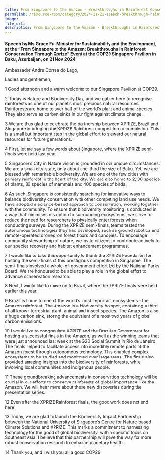 ```yaml
---
title: From Singapore to the Amazon - Breakthroughs in Rainforest Conservation Through Xprize - Ms Grace Fu
permalink: /resource-room/category/2024-11-21-speech-breakthrough-rainforest-conservation
image: 
file_url:
description: From Singapore to the Amazon - Breakthroughs in Rainforest Conservation Through Xprize - Ms Grace Fu
---
```

#### Speech by Ms Grace Fu, Minister for Sustainability and the Environment, at the “From Singapore to the Amazon: Breakthroughs in Rainforest Conservation Through Xprize” Event at the COP29 Singapore Pavilion in Baku, Azerbaijan, on 21 Nov 2024 

Ambassador Andre Correa do Lago, 

Ladies and gentlemen,

1 Good afternoon and a warm welcome to our Singapore Pavilion at COP29.

2 Today is Nature and Biodiversity Day, and we gather here to recognise rainforests as one of our planet’s most precious natural resources. Rainforests are home to over half of the world’s plant and animal species. They also serve as carbon sinks in our fight against climate change.

3 We are thus glad to celebrate the partnership between XPRIZE, Brazil and Singapore in bringing the XPRIZE Rainforest competition to completion. This is a small but important step in the global effort to steward our natural resources for future generations.

4 First, Iet me say a few words about Singapore, where the XPRIZE semi-finals were held last year.

5 Singapore’s City in Nature vision is grounded in our unique circumstances. We are a small city-state, only about one-third the size of Baku. Yet, we are blessed with remarkable biodiversity. We are one of the few cities with primary rainforest in the heart of the city. We are also home to 2,100 species of plants, 80 species of mammals and 400 species of birds.

6 As such, Singapore is consistently searching for innovative ways to balance biodiversity conservation with other competing land use needs. We have adopted a science-based approach to conservation, working together with the community. To ensure that biodiversity monitoring is conducted in a way that minimises disruption to surrounding ecosystems, we strive to reduce the need for researchers to physically enter forests when conducting surveys. During the XPRIZE semi-finals, teams tested the autonomous technologies they had developed, such as ground robotics and remote-operated drones, on forest floors and canopies. To encourage community stewardship of nature, we invite citizens to contribute actively to our species recovery and habitat enhancement programmes.

7 I would like to take this opportunity to thank the XPRIZE Foundation for hosting the semi-finals of this prestigious competition in Singapore. The semi-finals involved a whole-of-government effort led by the National Parks Board. We are honoured to be able to play a role in the global effort to advance conservation research.

8 Next, I would like to move on to Brazil, where the XPRIZE finals were held earlier this year.

9 Brazil is home to one of the world’s most important ecosystems – the Amazon rainforest. The Amazon is a biodiversity hotspot, containing a third of all known terrestrial plant, animal and insect species. The Amazon is also a huge carbon sink, storing the equivalent of almost two years of global carbon emissions.

10 I would like to congratulate XPRIZE and the Brazilian Government for hosting a successful finals in the Amazon, as well as the winning teams that were just announced last week at the G20 Social Summit in Rio de Janeiro. The finals helped to facilitate access into incredibly remote parts of the Amazon forest through autonomous technology. This enabled complex ecosystems to be studied and monitored over large areas. The finals also provided amazing insights into the biodiversity of rainforests, while involving local communities and indigenous people.

11 These groundbreaking advancements in conservation technology will be crucial in our efforts to conserve rainforests of global importance, like the Amazon. We will hear more about these new discoveries during the presentation series.

12 Even after the XPRIZE Rainforest finals, the good work does not end here.

13 Today, we are glad to launch the Biodiversity Impact Partnership between the National University of Singapore’s Centre for Nature-based Climate Solutions and XPRIZE. This marks a commitment to harnessing technology for the good of global biodiversity, with a specific focus on Southeast Asia. I believe that this partnership will pave the way for more robust conservation research to enhance planetary health.

14 Thank you, and I wish you all a good COP29.

